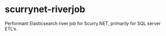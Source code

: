 scurrynet-riverjob
==================

Performant Elasticsearch river job for Scurry.NET, primarily for SQL server ETL's.
